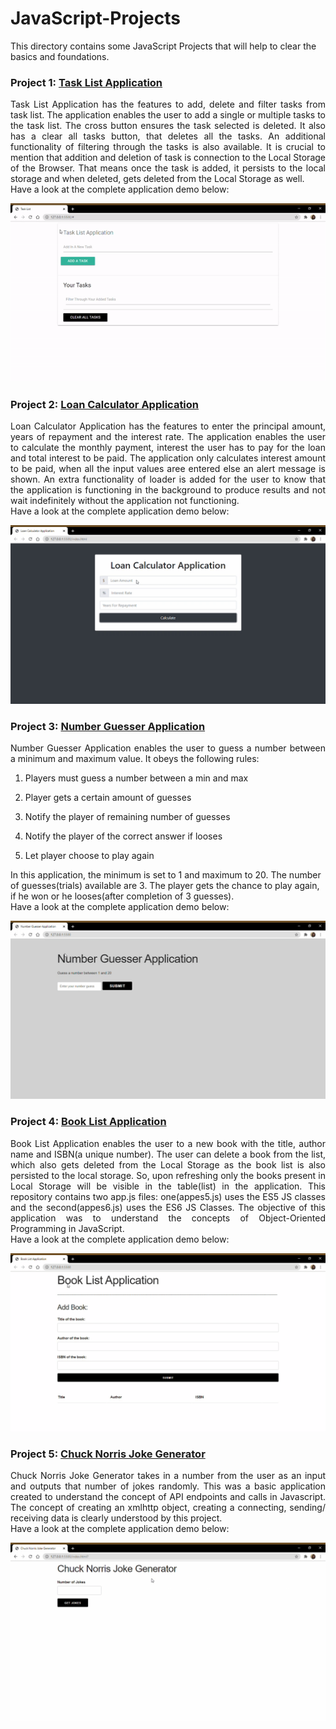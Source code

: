 # JavaScript-Projects

This directory contains some JavaScript Projects that will help to clear the basics and foundations.

### Project 1: [Task List Application](#https://github.com/risg99/JavaScript-Projects/tree/main/Task%20List%20Application)

<p align="justify">
Task List Application has the features to add, delete and filter tasks from task list. The application enables the user to add a single or multiple tasks to the task list. The cross button ensures the task selected is deleted. It also has a clear all tasks button, that deletes all the tasks. An additional functionality of filtering through the tasks is also available. It is crucial to mention that addition and deletion of task is connection to the Local Storage of the Browser. That means once the task is added, it persists to the local storage and when deleted, gets deleted from the Local Storage as well. <br> Have a look at the complete application demo below:
</p>

<p align="center">
  <img alt="Task List Application Demo" src="https://github.com/risg99/JavaScript-Projects/blob/main/Task%20List%20Application/Task%20List%20Application%20Demo.gif">
</p>

### Project 2: [Loan Calculator Application](#https://github.com/risg99/JavaScript-Projects/tree/main/Loan%20Calculator%20Application)

<p align="justify">
Loan Calculator Application has the features to enter the principal amount, years of repayment and the interest rate. The application enables the user to calculate the monthly payment, interest the user has to pay for the loan and total interest to be paid. The application only calculates interest amount to be paid, when all the input values aree entered else an alert message is shown. An extra functionality of loader is added for the user to know that the application is functioning in the background to produce results and not wait indefinitely without the application not functioning. <br> Have a look at the complete application demo below:
</p>

<p align="center">
  <img alt="Loan Calculator Application Demo" src="https://github.com/risg99/JavaScript-Projects/blob/main/Loan%20Calculator%20Application/Loan-Calculator-Application-Demo.gif">
</p>

### Project 3: [Number Guesser Application](#https://github.com/risg99/JavaScript-Projects/tree/main/Number%20Guesser%20Application)

<p align="justify">
Number Guesser Application enables the user to guess a number between a minimum and maximum value. It obeys the following rules:
  
  1. Players must guess a number between a min and max 
  
  2. Player gets a certain amount of guesses
  
  3. Notify the player of remaining number of guesses

  4. Notify the player of the correct answer if looses

  5. Let player choose to play again


In this application, the minimum is set to 1 and maximum to 20. The number of guesses(trials) available are 3. The player gets the chance to play again, if he won or he looses(after completion of 3 guesses).
  <br> Have a look at the complete application demo below:
</p>

<p align="center">
  <img alt="Number Guesser Application Demo" src="https://github.com/risg99/JavaScript-Projects/blob/main/Number%20Guesser%20Application/Number-Guesser-Application-Demo.gif">
</p>

### Project 4: [Book List Application](#https://github.com/risg99/JavaScript-Projects/tree/main/Book%20List%20Application)

<p align="justify">
Book List Application enables the user to a new book with the title, author name and ISBN(a unique number). The user can delete a book from the list, which also gets deleted from the Local Storage as the book list is also persisted to the local storage. So, upon refreshing only the books present in Local Storage will be visible in the table(list) in the application. This repository contains two app.js files: one(appes5.js) uses the ES5 JS classes and the second(appes6.js) uses the ES6 JS Classes. The objective of this application was to understand the concepts of Object-Oriented Programming in JavaScript. 
  <br> Have a look at the complete application demo below:
</p>

<p align="center">
  <img alt="Book List Application Demo" src="https://github.com/risg99/JavaScript-Projects/blob/main/Book%20List%20Application/Book-List-Application-Demo.gif">
</p>

### Project 5: [Chuck Norris Joke Generator](#https://github.com/risg99/JavaScript-Projects/tree/main/Chuck%20Norris%20Joke%20Generator)

<p align="justify">
Chuck Norris Joke Generator takes in a number from the user as an input and outputs that number of jokes randomly. This was a basic application created to understand the concept of API endpoints and calls in Javascript. The concept of creating an xmlhttp object, creating a connecting, sending/ receiving data is clearly understood by this project.
  <br> Have a look at the complete application demo below:
</p>

<p align="center">
  <img alt="Chuck Norris Joke Generator Demo" src="https://github.com/risg99/JavaScript-Projects/blob/main/Chuck%20Norris%20Joke%20Generator/Chuck-Norris-Joke-Generator-Demo.gif">
</p>
